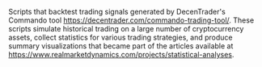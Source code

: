 Scripts that backtest trading signals generated by DecenTrader's Commando tool https://decentrader.com/commando-trading-tool/. These scripts simulate historical trading on a large number of cryptocurrency assets, collect statistics for various trading strategies, and produce summary visualizations that became part of the articles available at https://www.realmarketdynamics.com/projects/statistical-analyses.
